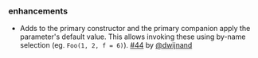 
### enhancements

- Adds to the primary constructor and the primary companion apply the parameter's default value. This allows invoking these using by-name selection (eg. `Foo(1, 2, f = 6)`). [#44][44] by [@dwijnand][@dwijnand]

  [44]: https://github.com/sbt/sbt-datatype/pull/44
  [@dwijnand]: http://github.com/dwijnand
